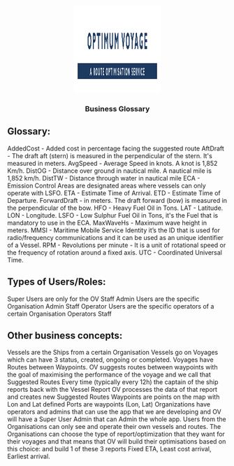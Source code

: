 <p align="center">
  <a href="" rel="noopener">
 <img width=200px height=200px src="src/client/assets/images/OptimumVoyageLogo.png" alt="Optimum Voyage logo"></a>
</p>

<h3 align="center">Business Glossary</h3>

## Glossary:

AddedCost - Added cost in percentage facing the suggested route
AftDraft - The draft aft (stern) is measured in the perpendicular of the stern. It's measured in meters. 
AvgSpeed - Average Speed in knots. A knot is 1,852 Km/h.
DistOG - Distance over ground in nautical mile. A nautical mile is 1,852 km/h.
DistTW - Distance through water in nautical mile
ECA - Emission Control Areas are designated areas where vessels can only operate with LSFO.
ETA - Estimate Time of Arrival.
ETD - Estimate Time of Departure.
ForwardDraft - in meters. The draft forward (bow) is measured in the perpendicular of the bow.
HFO - Heavy Fuel Oil in Tons.
LAT - Latitude.
LON - Longitude.
LSFO - Low Sulphur Fuel Oil in Tons, it's the Fuel that is mandatory to use in the ECA.
MaxWaveHs - Maximum wave height in meters.
MMSI - Maritime Mobile Service Identity it’s the ID that is used for radio/frequency communications and it can be used as an unique identifier of a Vessel.
RPM - Revolutions per minute - It is a unit of rotational speed or the frequency of rotation around a fixed axis.
UTC - Coordinated Universal Time.

## Types of Users/Roles:
Super Users are only for the OV Staff
Admin Users are the specific Organisation Admin Staff
Operator Users are the specific operators of a certain Organisation Operators Staff

## Other business concepts:
Vessels are the Ships from a certain Organisation
Vessels go on Voyages which can have 3 status, created, ongoing or completed. Voyages have Routes between Waypoints.
OV suggests routes between waypoints with the goal of maximising the performance of the voyage and we call that Suggested Routes
Every time (typically every 12h) the captain of the ship reports back with the Vessel Report OV processes the data of that report and creates new Suggested Routes
Waypoints are points on the map with Lon and Lat defined
Ports are waypoints (Lon, Lat)
Organizations have operators and admins that can use the app that we are developing and OV will have a Super User Admin that can Admin the whole app.
Users from the Organisations can only see and operate their own vessels and routes.
The Organisations can choose the type of report/optimization that they want for their voyages and that means that OV will build their optimisations based on this choice:
and build 1 of these 3 reports Fixed ETA, Least cost arrival, Earliest arrival.

